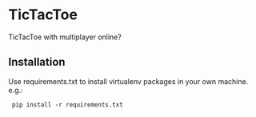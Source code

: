 # TicTacToe

TicTacToe with multiplayer online?

## Installation

Use requirements.txt to install virtualenv packages in your own machine. e.g.: 

```
 pip install -r requirements.txt
```
